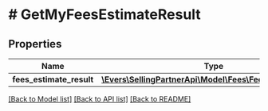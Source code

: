 # # GetMyFeesEstimateResult

## Properties

Name | Type | Description | Notes
------------ | ------------- | ------------- | -------------
**fees_estimate_result** | [**\Evers\SellingPartnerApi\Model\Fees\FeesEstimateResult**](FeesEstimateResult.md) |  | [optional]

[[Back to Model list]](../../README.md#models) [[Back to API list]](../../README.md#endpoints) [[Back to README]](../../README.md)
